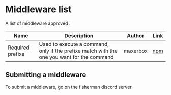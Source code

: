 # Middleware list

A list of middleware approved :

| Name | Description | Author | Link |
| ---- | ------------ | ----- | ----- |
|Required prefixe|  Used to execute a command, only if the prefixe match with the one you want for the command | maxerbox | [npm](https://github.com/maxerbox/required-prefixe-fisherman)

## Submitting a middleware

To submit a middleware, go on the fisherman discord server
